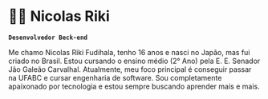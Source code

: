# 👨‍💻 Nicolas Riki
**`Desenvolvedor Beck-end`**

Me chamo Nicolas Riki Fudihala, tenho 16 anos e nasci no Japão, mas fui criado no Brasil. Estou cursando o ensino médio (2° Ano) pela E.  E. Senador Jão Galeão Carvalhal. Atualmente, meu foco principal é conseguir passar na UFABC e cursar engenharia de software. Sou completamente apaixonado por tecnologia e estou sempre buscando aprender mais e mais.

  

